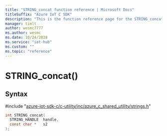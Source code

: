 ```yaml
---                             
title: "STRING_concat function reference | Microsoft Docs" 
titleSuffix: "Azure IoT C SDK"            
description: "This is the function reference page for the STRING_concat() function in the Azure IoT C SDK. This SDK is used with Azure IoT Hub and Azure IoT Hub Device Provisioning Service"            
manager: timlt                 
author: wesmc7777              
ms.author: wesmc               
ms.date: 10/24/2018                    
ms.service: "iot-hub"             
ms.custom: ""                
ms.topic: "reference"        
---                            
```


# STRING_concat()

## Syntax

\#include "[azure-iot-sdk-c/c-utility/inc/azure_c_shared_utility/strings.h](../strings-h.md)"  
```C
int STRING_concat(
  STRING_HANDLE  handle,
  const char *   s2
);
```

